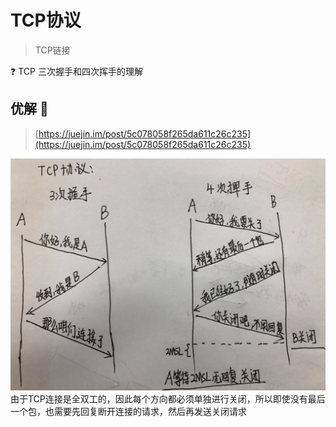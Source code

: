 # TCP协议

> TCP链接

❓ TCP 三次握手和四次挥手的理解

## 优解 🚀

> [https://juejin.im/post/5c078058f265da611c26c235](https://juejin.im/post/5c078058f265da611c26c235)

![TCP链接](./TCP.png)
由于TCP连接是全双工的，因此每个方向都必须单独进行关闭，所以即使没有最后一个包，也需要先回复断开连接的请求，然后再发送关闭请求
